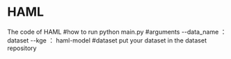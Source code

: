 # HAML
The code of HAML
#how to run
python main.py
#arguments
--data_name ： dataset
--kge ： haml-model
#dataset
put your dataset in the dataset repository

